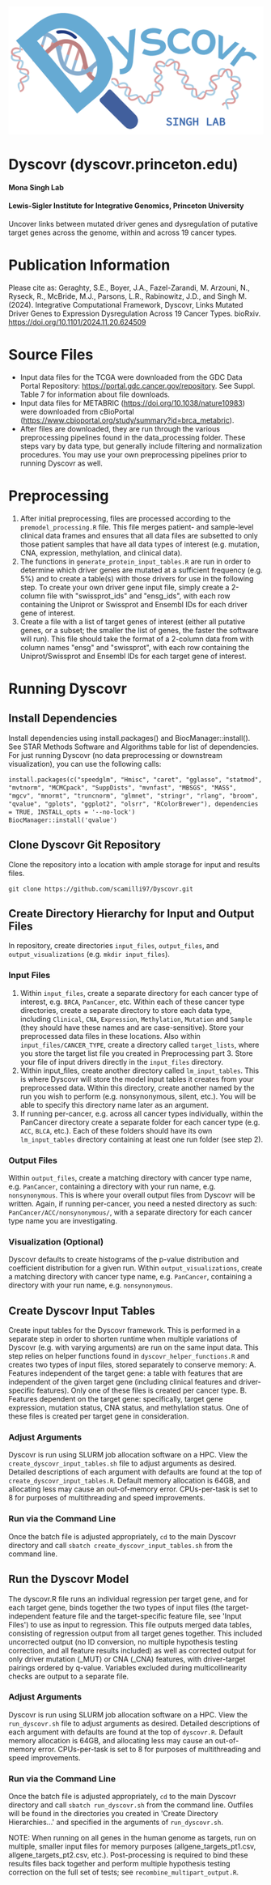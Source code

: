 ![alt text](https://github.com/Singh-Lab/Dyscovr/blob/main/Dyscovr_Logo.png "Logo")
# Dyscovr (dyscovr.princeton.edu)
#### Mona Singh Lab
#### Lewis-Sigler Institute for Integrative Genomics, Princeton University

Uncover links between mutated driver genes and dysregulation of putative target genes across the genome, within and across 19 cancer types.

# Publication Information
Please cite as: Geraghty, S.E., Boyer, J.A., Fazel-Zarandi, M. Arzouni, N., Ryseck, R., McBride, M.J., Parsons, L.R., Rabinowitz, J.D., and Singh M. (2024). Integrative Computational Framework, Dyscovr, Links Mutated Driver Genes to Expression Dysregulation Across 19 Cancer Types. bioRxiv. https://doi.org/10.1101/2024.11.20.624509

# Source Files
* Input data files for the TCGA were downloaded from the GDC Data Portal Repository: https://portal.gdc.cancer.gov/repository. See Suppl. Table 7 for information about file downloads.
* Input data files for METABRIC (https://doi.org/10.1038/nature10983) were downloaded from cBioPortal (https://www.cbioportal.org/study/summary?id=brca_metabric).
* After files are downloaded, they are run through the various preprocessing pipelines found in the data_processing folder. These steps vary by data type, but generally include filtering and normalization procedures. You may use your own preprocessing pipelines prior to running Dyscovr as well.

# Preprocessing
1. After initial preprocessing, files are processed according to the ```premodel_processing.R``` file. This file merges patient- and sample-level clinical data frames and ensures that all data files are subsetted to only those patient samples that have all data types of interest (e.g. mutation, CNA, expression, methylation, and clinical data).
2. The functions in ```generate_protein_input_tables.R``` are run in order to determine which driver genes are mutated at a sufficient frequency (e.g. 5%) and to create a table(s) with those drivers for use in the following step. To create your own driver gene input file, simply create a 2-column file with "swissprot_ids" and "ensg_ids", with each row containing the Uniprot or Swissprot and Ensembl IDs for each driver gene of interest.
3. Create a file with a list of target genes of interest (either all putative genes, or a subset; the smaller the list of genes, the faster the software will run). This file should take the format of a 2-column data from with column names "ensg" and "swissprot", with each row containing the Uniprot/Swissprot and Ensembl IDs for each target gene of interest.

# Running Dyscovr
## Install Dependencies
Install dependencies using install.packages() and BiocManager::install(). See STAR Methods Software and Algorithms table for list of dependencies. For just running Dyscovr (no data preprocessing or downstream visualization), you can use the following calls:
```
install.packages(c("speedglm", "Hmisc", "caret", "gglasso", "statmod", "mvtnorm", "MCMCpack", "SuppDists", "mvnfast", "MBSGS", "MASS", "mgcv", "mnormt", "truncnorm", "glmnet", "stringr", "rlang", "broom", "qvalue", "gplots", "ggplot2", "olsrr", "RColorBrewer"), dependencies = TRUE, INSTALL_opts = '--no-lock')
BiocManager::install('qvalue')
```

## Clone Dyscovr Git Repository 
Clone the repository into a location with ample storage for input and results files.
```
git clone https://github.com/scamilli97/Dyscovr.git
```
## Create Directory Hierarchy for Input and Output Files
In repository, create directories ```input_files```, ```output_files```, and ```output_visualizations``` (e.g. ```mkdir input_files```).

### Input Files
1. Within ```input_files```, create a separate directory for each cancer type of interest, e.g. ```BRCA```, ```PanCancer```, etc. Within each of these cancer type directories, create a separate directory to store each data type, including ```Clinical```, ```CNA```, ```Expression```, ```Methylation```, ```Mutation``` and ```Sample``` (they should have these names and are case-sensitive). Store your preprocessed data files in these locations. Also within ```input_files/CANCER_TYPE```, create a directory called ```target_lists```, where you store the target list file you created in Preprocessing part 3. Store your file of input drivers directly in the ```input_files``` directory.
2. Within input_files, create another directory called ```lm_input_tables```. This is where Dyscovr will store the model input tables it creates from your preprocessed data. Within this directory, create another named by the run you wish to perform (e.g. nonsynonymous, silent, etc.). You will be able to specify this directory name later as an argument.
3. If running per-cancer, e.g. across all cancer types individually, within the PanCancer directory create a separate folder for each cancer type (e.g. ```ACC```, ```BLCA```, etc.). Each of these folders should have its own ```lm_input_tables``` directory containing at least one run folder (see step 2).

### Output Files
Within ```output_files```, create a matching directory with cancer type name, e.g. ```PanCancer```, containing a directory with your run name, e.g. ```nonsynonymous```. This is where your overall output files from Dyscovr will be written. Again, if running per-cancer, you need a nested directory as such: ```PanCancer/ACC/nonsynonymous/```, with a separate directory for each cancer type name you are investigating.

### Visualization (Optional)
Dyscovr defaults to create histograms of the p-value distribution and coefficient distribution for a given run. Within ```output_visualizations```, create a matching directory with cancer type name, e.g. ```PanCancer```, containing a directory with your run name, e.g. ```nonsynonymous```.

## Create Dyscovr Input Tables
Create input tables for the Dyscovr framework. This is performed in a separate step in order to shorten runtime when multiple variations of Dyscovr (e.g. with varying arguments) are run on the same input data. This step relies on helper functions found in ```dyscovr_helper_functions.R``` and creates two types of input files, stored separately to conserve memory: A. Features independent of the target gene: a table with features that are independent of the given target gene (including clinical features and driver-specific features). Only one of these files is created per cancer type. B. Features dependent on the target gene: specifically, target gene expression, mutation status, CNA status, and methylation status. One of these files is created per target gene in consideration. 
### Adjust Arguments
Dyscovr is run using SLURM job allocation software on a HPC. View the ```create_dyscovr_input_tables.sh``` file to adjust arguments as desired. Detailed descriptions of each argument with defaults are found at the top of ```create_dyscovr_input_tables.R```. Default memory allocation is 64GB, and allocating less may cause an out-of-memory error. CPUs-per-task is set to 8 for purposes of multithreading and speed improvements.
### Run via the Command Line
Once the batch file is adjusted appropriately, ```cd``` to the main Dyscovr directory and call ```sbatch create_dyscovr_input_tables.sh``` from the command line.

## Run the Dyscovr Model
The dyscovr.R file runs an individual regression per target gene, and for each target gene, binds together the two types of input files (the target-independent feature file and the target-specific feature file, see 'Input Files') to use as input to regression. This file outputs merged data tables, consisting of regression output from all target genes together. This included uncorrected output (no ID conversion, no multiple hypothesis testing correction, and all feature results included) as well as corrected output for only driver mutation (_MUT) or CNA (_CNA) features, with driver-target pairings ordered by q-value. Variables excluded during multicollinearity checks are output to a separate file.
### Adjust Arguments
Dyscovr is run using SLURM job allocation software on a HPC. View the ```run_dyscovr.sh``` file to adjust arguments as desired. Detailed descriptions of each argument with defaults are found at the top of ```dyscovr.R```. Default memory allocation is 64GB, and allocating less may cause an out-of-memory error. CPUs-per-task is set to 8 for purposes of multithreading and speed improvements.
### Run via the Command Line
Once the batch file is adjusted appropriately, ```cd``` to the main Dyscovr directory and call ```sbatch run_dyscovr.sh``` from the command line. Outfiles will be found in the directories you created in 'Create Directory Hierarchies...' and specified in the arguments of ```run_dyscovr.sh```.

NOTE: When running on all genes in the human genome as targets, run on multiple, smaller input files for memory purposes (allgene_targets_pt1.csv, allgene_targets_pt2.csv, etc.). Post-processing is required to bind these results files back together and perform multiple hypothesis testing correction on the full set of tests; see ```recombine_multipart_output.R```.
